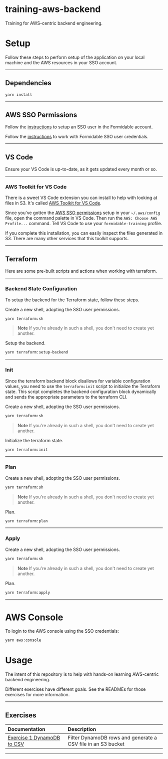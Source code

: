 # training-aws-backend

Training for AWS-centric backend engineering.

# Setup

Follow these steps to perform setup of the application on your local machine and the AWS resources in your SSO account.

---

## Dependencies

```sh
yarn install
```

---

## AWS SSO Permissions

Follow the [instructions](https://github.com/FormidableLabs/training-docs/blob/main/docs/courses/cloud-infra/201/getting-started/account-setup.mdx) to setup an SSO user in the Formidable account.

Follow the [instructions](https://github.com/FormidableLabs/training-docs/blob/main/docs/courses/cloud-infra/201/getting-started/_account-setup-aws.mdx#authenticating-with-aws) to work with Formidable SSO user credentials.

---

## VS Code

Ensure your VS Code is up-to-date, as it gets updated every month or so.

---

### AWS Toolkit for VS Code

There is a sweet VS Code extension you can install to help with looking at files in S3. It's called [AWS Toolkit for VS Code](https://docs.aws.amazon.com/toolkit-for-vscode/index.html).

Since you've gotten the [AWS SSO permissions](#aws-sso-permissions) setup in your `~/.aws/config` file, open the command palette in VS Code. Then run the `AWS: Choose AWS Profile...` command. Tell VS Code to use your `formidable-training` profile.

If you complete this installation, you can easily inspect the files generated in S3. There are many other services that this toolkit supports.

---

## Terraform

Here are some pre-built scripts and actions when working with terraform.

---

### Backend State Configuration

To setup the backend for the Terraform state, follow these steps.

Create a new shell, adopting the SSO user permissions.

```sh
yarn terraform:sh
```

> **Note** If you're already in such a shell, you don't need to create yet another.

Setup the backend.

```sh
yarn terraform:setup-backend
```

---

### Init

Since the terraform backend block disallows for variable configuration values, you need to use the `terraform:init` script to initialize the Terraform state. This script completes the backend configuration block dynamically and sends the appropriate parameters to the terraform CLI.

Create a new shell, adopting the SSO user permissions.

```sh
yarn terraform:sh
```

> **Note** If you're already in such a shell, you don't need to create yet another.

Initialize the terraform state.

```sh
yarn terraform:init
```

---

### Plan

Create a new shell, adopting the SSO user permissions.

```sh
yarn terraform:sh
```

> **Note** If you're already in such a shell, you don't need to create yet another.

Plan.

```sh
yarn terraform:plan
```

---

### Apply

Create a new shell, adopting the SSO user permissions.

```sh
yarn terraform:sh
```

> **Note** If you're already in such a shell, you don't need to create yet another.

Plan.

```sh
yarn terraform:apply
```

---

# AWS Console

To login to the AWS console using the SSO credentials:

```sh
yarn aws:console
```

# Usage

The intent of this repository is to help with hands-on learning AWS-centric backend engineering.

Different exercises have different goals. See the READMEs for those exercises for more information.

---

## Exercises

| Documentation                                                    | Description                                                  |
| :--------------------------------------------------------------- | :----------------------------------------------------------- |
| [Exercise 1 DynamoDB to CSV](./src/exercise-1-ddb-csv/README.md) | Filter DynamoDB rows and generate a CSV file in an S3 bucket |

---
